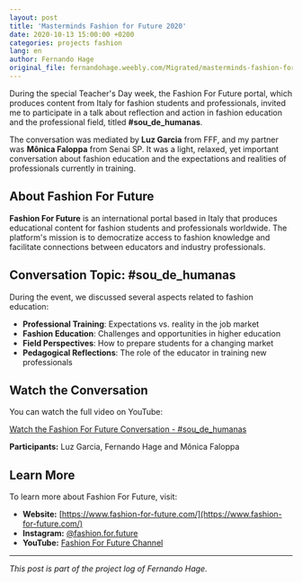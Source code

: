 ```yaml
---
layout: post
title: 'Masterminds Fashion for Future 2020'
date: 2020-10-13 15:00:00 +0200
categories: projects fashion
lang: en
author: Fernando Hage
original_file: fernandohage.weebly.com/Migrated/masterminds-fashion-for-future-2020.html
---
```


During the special Teacher's Day week, the Fashion For Future portal, which produces content from Italy for fashion students and professionals, invited me to participate in a talk about reflection and action in fashion education and the professional field, titled **#sou_de_humanas**.

The conversation was mediated by **Luz Garcia** from FFF, and my partner was **Mônica Faloppa** from Senai SP. It was a light, relaxed, yet important conversation about fashion education and the expectations and realities of professionals currently in training.

## About Fashion For Future

**Fashion For Future** is an international portal based in Italy that produces educational content for fashion students and professionals worldwide. The platform's mission is to democratize access to fashion knowledge and facilitate connections between educators and industry professionals.

## Conversation Topic: #sou_de_humanas

During the event, we discussed several aspects related to fashion education:

- **Professional Training**: Expectations vs. reality in the job market
- **Fashion Education**: Challenges and opportunities in higher education
- **Field Perspectives**: How to prepare students for a changing market
- **Pedagogical Reflections**: The role of the educator in training new professionals

## Watch the Conversation

You can watch the full video on YouTube:

[Watch the Fashion For Future Conversation - #sou_de_humanas](https://www.youtube.com/watch?v=INSERIR_ID_DO_VIDEO)

**Participants:** Luz Garcia, Fernando Hage and Mônica Faloppa

## Learn More

To learn more about Fashion For Future, visit:

- **Website:** [https://www.fashion-for-future.com/](https://www.fashion-for-future.com/)
- **Instagram:** [@fashion.for.future](https://www.instagram.com/fashion.for.future/)
- **YouTube:** [Fashion For Future Channel](https://www.youtube.com/channel/UC5mrXOL5LaxwPrUno3yQQqw)

---

*This post is part of the project log of Fernando Hage.*